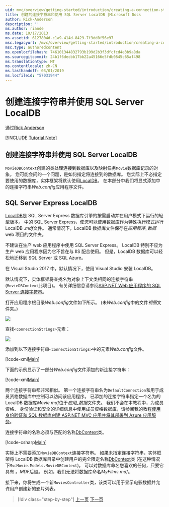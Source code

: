 ```yaml
---
uid: mvc/overview/getting-started/introduction/creating-a-connection-string
title: 创建的连接字符串和使用 SQL Server LocalDB |Microsoft Docs
author: Rick-Anderson
description: ''
ms.author: riande
ms.date: 10/17/2013
ms.assetid: 6127804d-c1a9-414d-8429-7f3dd0f56e97
msc.legacyurl: /mvc/overview/getting-started/introduction/creating-a-connection-string
msc.type: authoredcontent
ms.openlocfilehash: 746101344832793b199d2b3f3dfcfcd4e3b9a8da
ms.sourcegitcommit: 24b1f6decbb17bb22a45166e5fdb0845c65af498
ms.translationtype: MT
ms.contentlocale: zh-CN
ms.lasthandoff: 03/01/2019
ms.locfileid: "57031944"
---
```

<a name="creating-a-connection-string-and-working-with-sql-server-localdb"></a>创建连接字符串并使用 SQL Server LocalDB
====================
通过[Rick Anderson]((https://twitter.com/RickAndMSFT))

[!INCLUDE [Tutorial Note](sample/code-location.md)]

## <a name="creating-a-connection-string-and-working-with-sql-server-localdb"></a>创建连接字符串并使用 SQL Server LocalDB

`MovieDBContext`创建的类处理连接到数据库以及映射任务`Movie`数据库记录的对象。 您可能会问的一个问题，是如何指定将连接到的数据库。 您实际上不必指定要使用的数据库，实体框架将默认使用[LocalDB](https://docs.microsoft.com/sql/database-engine/configure-windows/sql-server-2016-express-localdb)。 在本部分中我们将显式添加中的连接字符串*Web.config*应用程序文件。

## <a name="sql-server-express-localdb"></a>SQL Server Express LocalDB

[LocalDB](https://docs.microsoft.com/sql/database-engine/configure-windows/sql-server-2016-express-localdb)是 SQL Server Express 数据库引擎的按需启动并在用户模式下运行的轻型版本。 中的 SQL Server Express，使您可以使用数据库作为特殊执行模式运行 LocalDB *.mdf*文件。 通常情况下，LocalDB 数据库文件保存在*应用程序\_数据*web 项目的文件夹。

不建议在生产 web 应用程序中使用 SQL Server Express。 LocalDB 特别不应为生产 web 应用程序因为它不旨在与 IIS 配合使用。 但是，LocalDB 数据库可以轻松地迁移到 SQL Server 或 SQL Azure。

在 Visual Studio 2017 中，默认情况下，使用 Visual Studio 安装 LocalDB。

默认情况下，实体框架将查找名为对象上下文类相同的连接字符串 (`MovieDBContext`此项目)。 有关详细信息请参阅[ASP.NET Web 应用程序的 SQL Server 连接字符串](https://msdn.microsoft.com/library/jj653752.aspx)。

打开应用程序根目录*Web.config*文件如下所示。 (未*Web.config*中的文件*视图*文件夹。)

![](creating-a-connection-string/_static/image1.png)

查找`<connectionStrings>`元素：

![](creating-a-connection-string/_static/image2.png)

添加到以下连接字符串`<connectionStrings>`中的元素*Web.config*文件。

[!code-xml[Main](creating-a-connection-string/samples/sample1.xml)]

下面的示例显示了一部分*Web.config*文件添加的新连接字符串：

[!code-xml[Main](creating-a-connection-string/samples/sample2.xml)]

两个连接字符串都非常相似。 第一个连接字符串名为`DefaultConnection`和用于成员资格数据库中控制可以访问该应用程序。 已添加的连接字符串指定一个名为的 LocalDB 数据库*Movie.mdf*位于*应用\_数据*文件夹。 我们不会在本教程中，为成员资格、 身份验证和安全的详细信息中使用成员资格数据库，请参阅我的教程[使用身份验证和 SQL 数据库创建 ASP.NET MVC 应用并将其部署到 Azure 应用服务](https://docs.microsoft.com/aspnet/core/security/authorization/secure-data)。

连接字符串的名称必须与匹配的名称[DbContext](https://msdn.microsoft.com/library/system.data.entity.dbcontext(v=vs.103).aspx)类。

[!code-csharp[Main](creating-a-connection-string/samples/sample3.cs?highlight=15)]

实际上不需要添加`MovieDBContext`连接字符串。 如果未指定连接字符串，实体框架将 LocalDB 数据库目录中创建用户的完全限定名称[DbContext](https://msdn.microsoft.com/library/system.data.entity.dbcontext(v=vs.103).aspx)类 (在这种情况下`MvcMovie.Models.MovieDBContext`)。 可以对数据库命名您喜欢的任何，只要它具有 *。MDF*后缀。 例如，我们无法将数据库命名*MyFilms.mdf*。

接下来，你将生成一个新`MoviesController`类，该类可以用于显示电影数据并允许用户创建新的影片列表。

> [!div class="step-by-step"]
> [上一页](adding-a-model.md)
> [下一页](accessing-your-models-data-from-a-controller.md)
